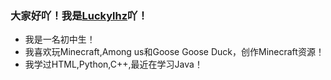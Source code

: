 ### 大家好吖！我是[Luckylhz](https://github.com/Luckylhz/)吖！

- 我是一名初中生！
- 我喜欢玩Minecraft,Among us和Goose Goose Duck，创作Minecraft资源！
- 我学过HTML,Python,C++,最近在学习Java！

